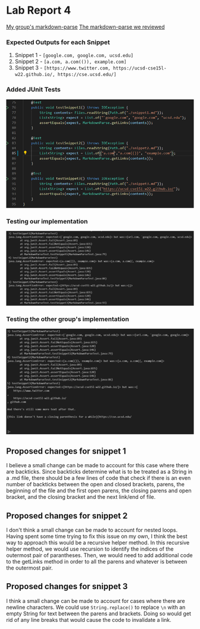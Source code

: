 # Lab Report 4

[My group's markdown-parse](https://github.com/matty-zee/markdown-parse.git)
[The markdown-parse we reviewed](https://github.com/JessalynWang/markdown-parse)

### Expected Outputs for each Snippet
1. Snippet 1 - `[google.com, google.com, ucsd.edu]`
2. Snippet 2 - `[a.com, a.com(()), example.com]`
3. Snippet 3 - `[https://www.twitter.com, https://ucsd-cse15l-w22.github.io/, https://cse.ucsd.edu/]`

### Added JUnit Tests
![image](snippetTests.png)

### Testing our implementation
![image](mytests.png)

### Testing the other group's implementation
![image](reviewtest.png)

## Proposed changes for snippet 1
I believe a small change can be made to account for this case where there are backticks. Since backticks  determine what is to be treated as a String in a .md file,
there should be a few lines of code that check if there is an even number of backticks between the open and closed brackets, parens, the beginning of the file and the first open parens, the closing parens and open bracket, and the closing bracket and the next link/end of file.

## Proposed changes for snippet 2
I don't think a small change can be made to account for nested loops. Having spent some time trying to fix this issue on my own, I think the best way to approach this would be a recursive helper method.
In this recursive helper method, we would use recursion to identify the indices of the outermost pair of parantheses. Then, we would need to add additional code to the getLinks method
in order to all the parens and whatever is between the outermost pair. 

## Proposed changes for snippet 3
I think a small change can be made to account for cases where there are newline characters. We could use `String.replace()` to replace `\n` with an empty String for text between the parens and brackets. 
Doing so would get rid of any line breaks that would cause the code to invalidate a link. 
